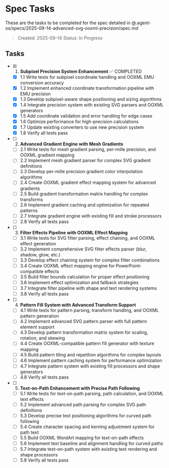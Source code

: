 # Spec Tasks

These are the tasks to be completed for the spec detailed in @.agent-os/specs/2025-09-14-advanced-svg-ooxml-precision/spec.md

> Created: 2025-09-14
> Status: In Progress

## Tasks

- [x] 1. **Subpixel Precision System Enhancement** ✅ COMPLETED
  - [x] 1.1 Write tests for subpixel coordinate handling and OOXML EMU conversion accuracy
  - [x] 1.2 Implement enhanced coordinate transformation pipeline with EMU precision
  - [x] 1.3 Develop subpixel-aware shape positioning and sizing algorithms
  - [x] 1.4 Integrate precision system with existing SVG parsers and OOXML generators
  - [x] 1.5 Add coordinate validation and error handling for edge cases
  - [x] 1.6 Optimize performance for high-precision calculations
  - [x] 1.7 Update existing converters to use new precision system
  - [x] 1.8 Verify all tests pass

- [ ] 2. **Advanced Gradient Engine with Mesh Gradients**
  - [ ] 2.1 Write tests for mesh gradient parsing, per-mille precision, and OOXML gradient mapping
  - [ ] 2.2 Implement mesh gradient parser for complex SVG gradient definitions
  - [ ] 2.3 Develop per-mille precision gradient color interpolation algorithms
  - [ ] 2.4 Create OOXML gradient effect mapping system for advanced gradients
  - [ ] 2.5 Build gradient transformation matrix handling for complex transforms
  - [ ] 2.6 Implement gradient caching and optimization for repeated patterns
  - [ ] 2.7 Integrate gradient engine with existing fill and stroke processors
  - [ ] 2.8 Verify all tests pass

- [ ] 3. **Filter Effects Pipeline with OOXML Effect Mapping**
  - [ ] 3.1 Write tests for SVG filter parsing, effect chaining, and OOXML effect generation
  - [ ] 3.2 Implement comprehensive SVG filter effects parser (blur, shadow, glow, etc.)
  - [ ] 3.3 Develop effect chaining system for complex filter combinations
  - [ ] 3.4 Create OOXML effect mapping engine for PowerPoint-compatible effects
  - [ ] 3.5 Build filter bounds calculation for proper effect positioning
  - [ ] 3.6 Implement effect optimization and fallback strategies
  - [ ] 3.7 Integrate filter pipeline with shape and text rendering systems
  - [ ] 3.8 Verify all tests pass

- [ ] 4. **Pattern Fill System with Advanced Transform Support**
  - [ ] 4.1 Write tests for pattern parsing, transform handling, and OOXML pattern generation
  - [ ] 4.2 Implement advanced SVG pattern parser with full pattern element support
  - [ ] 4.3 Develop pattern transformation matrix system for scaling, rotation, and skewing
  - [ ] 4.4 Create OOXML-compatible pattern fill generator with texture mapping
  - [ ] 4.5 Build pattern tiling and repetition algorithms for complex layouts
  - [ ] 4.6 Implement pattern caching system for performance optimization
  - [ ] 4.7 Integrate pattern system with existing fill processors and shape generators
  - [ ] 4.8 Verify all tests pass

- [ ] 5. **Text-on-Path Enhancement with Precise Path Following**
  - [ ] 5.1 Write tests for text-on-path parsing, path calculation, and OOXML text effects
  - [ ] 5.2 Implement advanced path parsing for complex SVG path definitions
  - [ ] 5.3 Develop precise text positioning algorithms for curved path following
  - [ ] 5.4 Create character spacing and kerning adjustment system for path text
  - [ ] 5.5 Build OOXML WordArt mapping for text-on-path effects
  - [ ] 5.6 Implement text baseline and alignment handling for curved paths
  - [ ] 5.7 Integrate text-on-path system with existing text rendering and shape processors
  - [ ] 5.8 Verify all tests pass